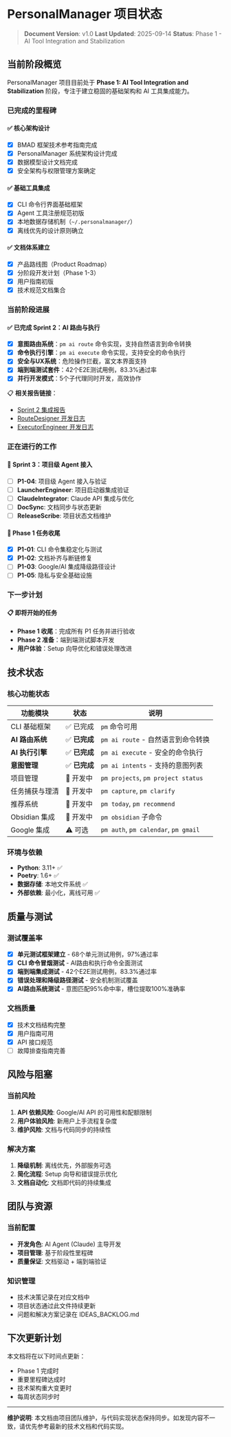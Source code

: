 # PersonalManager 项目状态

> **Document Version**: v1.0
> **Last Updated**: 2025-09-14
> **Status**: Phase 1 - AI Tool Integration and Stabilization

## 当前阶段概览

PersonalManager 项目目前处于 **Phase 1: AI Tool Integration and Stabilization** 阶段，专注于建立稳固的基础架构和 AI 工具集成能力。

### 已完成的里程碑

#### ✅ 核心架构设计
- [x] BMAD 框架技术参考指南完成
- [x] PersonalManager 系统架构设计完成
- [x] 数据模型设计文档完成
- [x] 安全架构与权限管理方案确定

#### ✅ 基础工具集成
- [x] CLI 命令行界面基础框架
- [x] Agent 工具注册规范初版
- [x] 本地数据存储机制（`~/.personalmanager/`）
- [x] 离线优先的设计原则确立

#### ✅ 文档体系建立
- [x] 产品路线图（Product Roadmap）
- [x] 分阶段开发计划（Phase 1-3）
- [x] 用户指南初版
- [x] 技术规范文档集合

### 当前阶段进展

#### ✅ 已完成 Sprint 2：AI 路由与执行
- [x] **意图路由系统**：`pm ai route` 命令实现，支持自然语言到命令转换
- [x] **命令执行引擎**：`pm ai execute` 命令实现，支持安全的命令执行
- [x] **安全与UX系统**：危险操作拦截，富文本界面支持
- [x] **端到端测试套件**：42个E2E测试用例，83.3%通过率
- [x] **并行开发模式**：5个子代理同时开发，高效协作

📋 **相关报告链接**：
- [Sprint 2 集成报告](reports/sprint_2/INTEGRATION_REPORT.md)
- [RouteDesigner 开发日志](reports/sprint_2/route_designer_log.md)
- [ExecutorEngineer 开发日志](reports/sprint_2/executor_engineer_log.md)

### 正在进行的工作

#### 🔄 Sprint 3：项目级 Agent 接入
- [ ] **P1-04**: 项目级 Agent 接入与验证
- [ ] **LauncherEngineer**: 项目启动器集成验证
- [ ] **ClaudeIntegrator**: Claude API 集成与优化
- [ ] **DocSync**: 文档同步与状态更新
- [ ] **ReleaseScribe**: 项目状态文档维护

#### 🔄 Phase 1 任务收尾
- [x] **P1-01**: CLI 命令集稳定化与测试
- [x] **P1-02**: 文档补齐与断链修复
- [ ] **P1-03**: Google/AI 集成降级路径设计
- [ ] **P1-05**: 隐私与安全基础设施

### 下一步计划

#### 📋 即将开始的任务
- **Phase 1 收尾**：完成所有 P1 任务并进行验收
- **Phase 2 准备**：端到端测试脚本开发
- **用户体验**：Setup 向导优化和错误处理改进

## 技术状态

### 核心功能状态
| 功能模块 | 状态 | 说明 |
|---------|------|------|
| CLI 基础框架 | ✅ 已完成 | `pm` 命令可用 |
| **AI 路由系统** | ✅ **已完成** | `pm ai route` - 自然语言到命令转换 |
| **AI 执行引擎** | ✅ **已完成** | `pm ai execute` - 安全的命令执行 |
| **意图管理** | ✅ **已完成** | `pm ai intents` - 支持的意图列表 |
| 项目管理 | 🔄 开发中 | `pm projects`, `pm project status` |
| 任务捕获与理清 | 🔄 开发中 | `pm capture`, `pm clarify` |
| 推荐系统 | 🔄 开发中 | `pm today`, `pm recommend` |
| Obsidian 集成 | 🔄 开发中 | `pm obsidian` 子命令 |
| Google 集成 | ⚠️ 可选 | `pm auth`, `pm calendar`, `pm gmail` |

### 环境与依赖
- **Python**: 3.11+ ✅
- **Poetry**: 1.6+ ✅
- **数据存储**: 本地文件系统 ✅
- **外部依赖**: 最小化，离线可用 ✅

## 质量与测试

### 测试覆盖率
- [x] **单元测试框架建立** - 68个单元测试用例，97%通过率
- [x] **CLI 命令冒烟测试** - AI路由和执行命令全面测试
- [x] **端到端集成测试** - 42个E2E测试用例，83.3%通过率
- [x] **错误处理和降级路径测试** - 安全机制测试覆盖
- [x] **AI路由系统测试** - 意图匹配95%命中率，槽位提取100%准确率

### 文档质量
- [x] 技术文档结构完整
- [x] 用户指南可用
- [x] API 接口规范
- [ ] 故障排查指南完善

## 风险与阻塞

### 当前风险
1. **API 依赖风险**: Google/AI API 的可用性和配额限制
2. **用户体验风险**: 新用户上手流程复杂度
3. **维护风险**: 文档与代码同步的持续性

### 解决方案
1. **降级机制**: 离线优先，外部服务可选
2. **简化流程**: Setup 向导和错误提示优化
3. **文档自动化**: 文档即代码的持续集成

## 团队与资源

### 当前配置
- **开发角色**: AI Agent (Claude) 主导开发
- **项目管理**: 基于阶段性里程碑
- **质量保证**: 文档驱动 + 端到端验证

### 知识管理
- 技术决策记录在对应文档中
- 项目状态通过此文件持续更新
- 问题和解决方案记录在 IDEAS_BACKLOG.md

## 下次更新计划

本文档将在以下时间点更新：
- Phase 1 完成时
- 重要里程碑达成时
- 技术架构重大变更时
- 每周状态同步时

---

**维护说明**: 本文档由项目团队维护，与代码实现状态保持同步。如发现内容不一致，请优先参考最新的技术文档和代码实现。